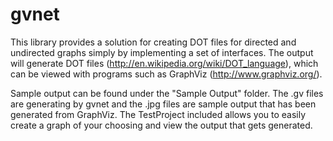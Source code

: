 gvnet
=====

This library provides a solution for creating DOT files for directed and undirected graphs simply by implementing a set of interfaces. The output will generate DOT files (http://en.wikipedia.org/wiki/DOT_language), which can be viewed with programs such as GraphViz (http://www.graphviz.org/).

Sample output can be found under the "Sample Output" folder. The .gv files are generating by gvnet and the .jpg files are sample output that has been generated from GraphViz. The TestProject included allows you to easily create a graph of your choosing and view the output that gets generated. 
